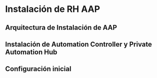 # Instalación de RH AAP

## Arquitectura de Instalación de AAP

## Instalación de Automation Controller y Private Automation Hub

## Configuración inicial